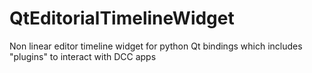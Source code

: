 # QtEditorialTimelineWidget
Non linear editor timeline widget for python Qt bindings which includes "plugins" to interact with DCC apps
